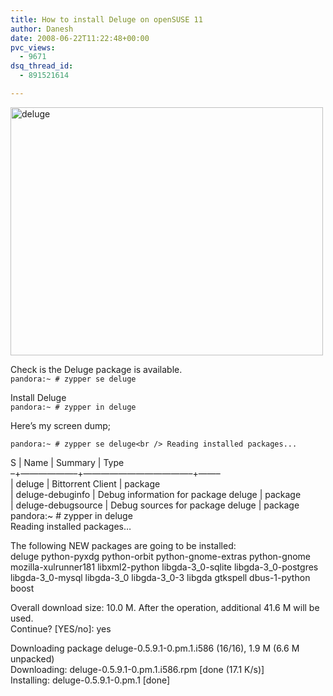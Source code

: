 ```yaml
---
title: How to install Deluge on openSUSE 11
author: Danesh
date: 2008-06-22T11:22:48+00:00
pvc_views:
  - 9671
dsq_thread_id:
  - 891521614

---
```

[<img loading="lazy" class="alignnone size-medium wp-image-629" title="deluge" src="/wp-content/uploads/2008/06/deluge.png" alt="deluge" width="500" height="397" />][1]

Check is the Deluge package is available.  
`pandora:~ # zypper se deluge`

Install Deluge  
`pandora:~ # zypper in deluge`  
<!--more-->Here&#8217;s my screen dump;

`pandora:~ # zypper se deluge<br />
Reading installed packages...`

S | Name | Summary | Type  
&#8211;+&#8212;&#8212;&#8212;&#8212;&#8212;&#8212;&#8211;+&#8212;&#8212;&#8212;&#8212;&#8212;&#8212;&#8212;&#8212;&#8212;&#8212;&#8212;&#8212;&#8211;+&#8212;&#8212;&#8211;  
| deluge | Bittorrent Client | package  
| deluge-debuginfo | Debug information for package deluge | package  
| deluge-debugsource | Debug sources for package deluge | package  
pandora:~ # zypper in deluge  
Reading installed packages&#8230;

The following NEW packages are going to be installed:  
deluge python-pyxdg python-orbit python-gnome-extras python-gnome  
mozilla-xulrunner181 libxml2-python libgda-3\_0-sqlite libgda-3\_0-postgres  
libgda-3\_0-mysql libgda-3\_0 libgda-3_0-3 libgda gtkspell dbus-1-python boost

Overall download size: 10.0 M. After the operation, additional 41.6 M will be used.  
Continue? [YES/no]: yes

Downloading package deluge-0.5.9.1-0.pm.1.i586 (16/16), 1.9 M (6.6 M unpacked)  
Downloading: deluge-0.5.9.1-0.pm.1.i586.rpm [done (17.1 K/s)]  
Installing: deluge-0.5.9.1-0.pm.1 [done]

 [1]: /wp-content/uploads/2008/06/deluge.png